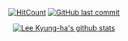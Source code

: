 <div align=center>

[![HitCount](http://hits.dwyl.io/nulLeeKH/RESUME.svg)](http://hits.dwyl.io/nulLeeKH/RESUME)
[![GitHub last commit](https://img.shields.io/github/last-commit/nulLeeKH/RESUME.svg)](https://github.com/nulLeeKH/nulLeeKH)

[![Lee Kyung-ha's github stats](https://github-readme-stats.vercel.app/api?username=nulLeeKH)](https://github.com/anuraghazra/github-readme-stats)

</div>
